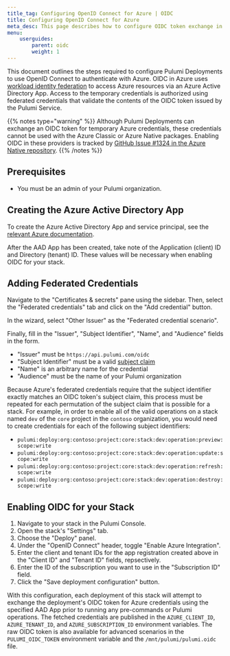 ```yaml
---
title_tag: Configuring OpenID Connect for Azure | OIDC
title: Configuring OpenID Connect for Azure
meta_desc: This page describes how to configure OIDC token exchange in Azure for use with Pulumi Deployments
menu:
    userguides:
        parent: oidc
        weight: 1
---
```


This document outlines the steps required to configure Pulumi Deployments to use OpenID Connect to authenticate with Azure. OIDC in Azure uses [workload identity federation](https://learn.microsoft.com/en-us/azure/active-directory/develop/workload-identity-federation) to access Azure resources via an Azure Active Directory App. Access to the temporary credentials is authorized using federated credentials that validate the contents of the OIDC token issued by the Pulumi Service.

{{% notes type="warning" %}}
Although Pulumi Deployments can exchange an OIDC token for temporary Azure credentials, these credentials cannot be used with the Azure Classic or Azure Native packages. Enabling OIDC in these providers is tracked by [GitHub Issue #1324 in the Azure Native repository](https://github.com/pulumi/pulumi-azure-native/issues/1324).
{{% /notes %}}

## Prerequisites

* You must be an admin of your Pulumi organization.

## Creating the Azure Active Directory App

To create the Azure Active Directory App and service principal, see the [relevant Azure documentation](https://learn.microsoft.com/en-us/azure/active-directory/develop/howto-create-service-principal-portal).

After the AAD App has been created, take note of the Application (client) ID and Directory (tenant) ID. These values will be necessary when enabling OIDC for your stack.

## Adding Federated Credentials

Navigate to the "Certificates & secrets" pane using the sidebar. Then, select the "Federated credentials" tab and click on the "Add credential" button.

In the wizard, select "Other Issuer" as the "Federated credential scenario".

Finally, fill in the "Issuer", "Subject Identifier", "Name", and "Audience" fields in the form.

- "Issuer" must be `https://api.pulumi.com/oidc`
- "Subject Identifier" must be a valid [subject claim](/docs/guides/oidc/#overview)
- "Name" is an arbitrary name for the credential
- "Audience" must be the name of your Pulumi organization

Because Azure's federated credentials require that the subject identifier exactly matches an OIDC token's subject claim, this process must be repeated for each permutation of the subject claim that is possible for a stack. For example, in order to enable all of the valid operations on a stack named `dev` of the `core` project in the `contoso` organization, you would need to create credentials for each of the following subject identifiers:

- `pulumi:deploy:org:contoso:project:core:stack:dev:operation:preview:scope:write`
- `pulumi:deploy:org:contoso:project:core:stack:dev:operation:update:scope:write`
- `pulumi:deploy:org:contoso:project:core:stack:dev:operation:refresh:scope:write`
- `pulumi:deploy:org:contoso:project:core:stack:dev:operation:destroy:scope:write`

## Enabling OIDC for your Stack

1. Navigate to your stack in the Pulumi Console.
2. Open the stack's "Settings" tab.
3. Choose the "Deploy" panel.
4. Under the "OpenID Connect" header, toggle "Enable Azure Integration".
5. Enter the client and tenant IDs for the app registration created above in the "Client ID" and "Tenant ID" fields, repsectively.
6. Enter the ID of the subscription you want to use in the "Subscription ID" field.
7. Click the "Save deployment configuration" button.

With this configuration, each deployment of this stack will attempt to exchange the deployment's OIDC token for Azure credentials using the specified AAD App prior to running any pre-commands or Pulumi operations. The fetched credentials are published in the `AZURE_CLIENT_ID`, `AZURE_TENANT_ID`,  and `AZURE_SUBSCRIPTION_ID` environment variables. The raw OIDC token is also available for advanced scenarios in the `PULUMI_OIDC_TOKEN` environment variable and the `/mnt/pulumi/pulumi.oidc` file.
